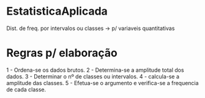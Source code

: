 # EstatisticaAplicada

Dist. de freq. por intervalos ou classes
-> p/ variaveis quantitativas


# Regras p/ elaboração
1 - Ordena-se os dados brutos.
2 - Determina-se a amplitude total dos dados.
3 - Determinar o nº de classes ou intervalos.
4 - calcula-se a amplitude das classes.
5 - Efetua-se o argumento e verifica-se a frequencia de cada classe.
